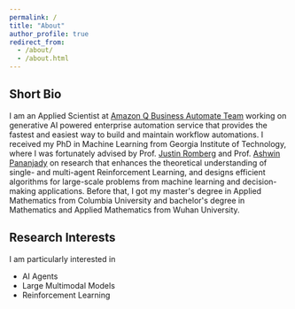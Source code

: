 ```yaml
---
permalink: /
title: "About"
author_profile: true
redirect_from: 
  - /about/
  - /about.html
---
```


## Short Bio

I am an Applied Scientist at [Amazon Q Business Automate Team](https://aws.amazon.com/q/business/) working on generative AI powered enterprise automation service that provides the fastest and easiest way to build and maintain workflow automations. I received my PhD in Machine Learning from Georgia Institute of Technology, where I was fortunately advised by Prof. [Justin Romberg](https://ece.gatech.edu/directory/justin-romberg) and Prof. [Ashwin Pananjady](https://sites.gatech.edu/ashwin-pananjady/) on research that enhances the theoretical understanding of single- and multi-agent Reinforcement Learning, and designs efficient algorithms for large-scale problems from machine learning and decision-making applications. Before that, I got my master's degree in Applied Mathematics from Columbia University and bachelor's degree in Mathematics and Applied Mathematics from Wuhan University.


## Research Interests

I am particularly interested in

- AI Agents
- Large Multimodal Models
- Reinforcement Learning
